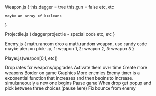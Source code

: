 Weapon.js {
    this.dagger = true
    this.gun = false
    etc, etc

    maybe an array of booleans
}

Projectile.js {
    dagger.projectile - special code
    etc, etc
}

Enemy.js {
    math.random drop a math.random weapon, use candy code
    maybe alert on pick-up, 1: weapon 1, 2: weapon 2, 3: weapon 3
}

Player.js(weapon[0,1, etc])

Drop rates for weapons/upgrades
Activate them over time
Create more weapons
Border on game
Graphics
More enemies
Enemy timer is a exponential function that increases and then begins to increase, simultaneously a new one begins
Pause game
When drop get popup and pick between three choices (pause here)
Fix bounce from enemy